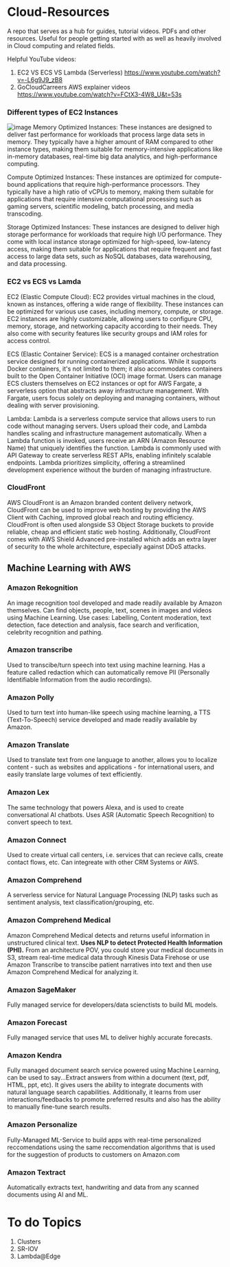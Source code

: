 # Cloud-Resources
A repo that serves as a hub for guides, tutorial videos. PDFs and other resources. Useful for people getting started with as well as heavily involved in Cloud computing and related fields.

Helpful YouTube videos:

1) EC2 VS ECS VS Lambda (Serverless)
   https://www.youtube.com/watch?v=-L6g9J9_zB8
2) GoCloudCarreers AWS explainer videos
   https://www.youtube.com/watch?v=FCtX3-4W8_U&t=53s

### Different types of EC2 Instances
![image](https://github.com/SujalKThapa/Cloud-Resources/assets/136220535/defa2235-eb91-4801-9ba6-c5b27d13c828)
Memory Optimized Instances: These instances are designed to deliver fast performance for workloads that process large data sets in memory. They typically have a higher amount of RAM compared to other instance types, making them suitable for memory-intensive applications like in-memory databases, real-time big data analytics, and high-performance computing.

Compute Optimized Instances: These instances are optimized for compute-bound applications that require high-performance processors. They typically have a high ratio of vCPUs to memory, making them suitable for applications that require intensive computational processing such as gaming servers, scientific modeling, batch processing, and media transcoding.

Storage Optimized Instances: These instances are designed to deliver high storage performance for workloads that require high I/O performance. They come with local instance storage optimized for high-speed, low-latency access, making them suitable for applications that require frequent and fast access to large data sets, such as NoSQL databases, data warehousing, and data processing.


### EC2 vs ECS vs Lamda
EC2 (Elastic Compute Cloud): EC2 provides virtual machines in the cloud, known as instances, offering a wide range of flexibility. These instances can be optimized for various use cases, including memory, compute, or storage. EC2 instances are highly customizable, allowing users to configure CPU, memory, storage, and networking capacity according to their needs. They also come with security features like security groups and IAM roles for access control.

ECS (Elastic Container Service): ECS is a managed container orchestration service designed for running containerized applications. While it supports Docker containers, it's not limited to them; it also accommodates containers built to the Open Container Initiative (OCI) image format. Users can manage ECS clusters themselves on EC2 instances or opt for AWS Fargate, a serverless option that abstracts away infrastructure management. With Fargate, users focus solely on deploying and managing containers, without dealing with server provisioning.

Lambda: Lambda is a serverless compute service that allows users to run code without managing servers. Users upload their code, and Lambda handles scaling and infrastructure management automatically. When a Lambda function is invoked, users receive an ARN (Amazon Resource Name) that uniquely identifies the function. Lambda is commonly used with API Gateway to create serverless REST APIs, enabling infinitely scalable endpoints. Lambda prioritizes simplicity, offering a streamlined development experience without the burden of managing infrastructure.

### CloudFront
AWS CloudFront is an Amazon branded content delivery network, CloudFront can be used to improve web hosting by providing the AWS Client with Caching, improved global reach and routing efficiency. CloudFront is often used alongside S3 Object Storage buckets to provide reliable, cheap and efficient static web hosting. Additionally, CloudFront comes with AWS Shield Advanced pre-installed which adds an extra layer of security to the whole architecture, especially against DDoS attacks.

## Machine Learning with AWS

### Amazon Rekognition
An image recognition tool developed and made readily available by Amazon themselves. Can find objects, people, text, scenes in images and videos using Machine Learning. Use cases: Labelling,  Content moderation, text detection, face detection and analysis, face search and verification, celebrity recognition and pathing.

### Amazon transcribe
Used to transcibe/turn speech into text using machine learning. Has a feature called redaction which can automatically remove PII (Personally Identifiable Information from the audio recordings).

### Amazon Polly
Used to turn text into human-like speech using machine learning, a TTS (Text-To-Speech) service developed and made readily available by Amazon.

### Amazon Translate
Used to translate text from one language to another, allows you to localize content - such as websites and applications - for international users, and easily translate large volumes of text efficiently.

### Amazon Lex
The same technology that powers Alexa, and is used to create conversational AI chatbots. Uses ASR (Automatic Speech Recognition) to convert speech to text.

### Amazon Connect
Used to create virtual call centers, i.e. services that can recieve calls, create contact flows, etc. Can integreate with other CRM Systems or AWS.

### Amazon Comprehend
A serverless service for Natural Language Processing (NLP) tasks such as sentiment analysis, text classification/grouping, etc.

### Amazon Comprehend Medical
Amazon Comprehend Medical detects and returns useful information in unstructured clinical text. **Uses NLP to detect Protected Health Information (PHI).**
From an architecture POV, you could store your medical documents in S3, stream real-time medical data through Kinesis Data Firehose or use Amazon Transcribe to transcibe patient narratives into text and then use Amazon Comprehend Medical for analyzing it.

### Amazon SageMaker
Fully managed service for developers/data scienctists to build ML models.

### Amazon Forecast
Fully managed service that uses ML to deliver highly accurate forecasts.

### Amazon Kendra
Fully managed document search service powered using Machine Learning, can be used to say...Extract answers from within a document (text, pdf, HTML, ppt, etc). It gives users the ability to integrate documents with natural language search capabilities. Additionally, it learns from user interactions/feedbacks to promote preferred results and also has the ability to manually fine-tune search results.

### Amazon Personalize
Fully-Managed ML-Service to build apps with real-time personalized reccomendations using the same reccomendation algorithms that is used for the suggestion of products to customers on Amazon.com

### Amazon Textract
Automatically extracts text, handwriting and data from any scanned documents using AI and ML.

# To do Topics
1) Clusters
2) SR-IOV
3) Lambda@Edge
